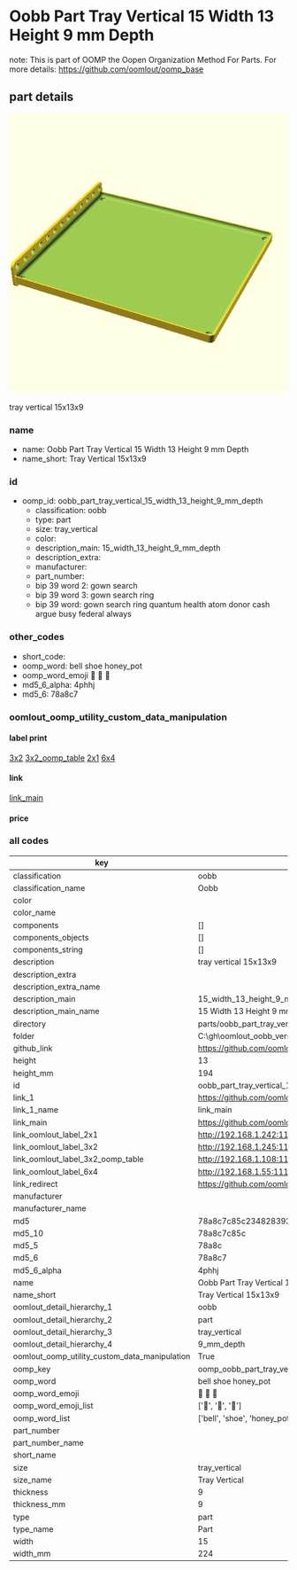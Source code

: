 # Oobb Part Tray Vertical 15 Width 13 Height 9 mm Depth  

note: This is part of OOMP the Oopen Organization Method For Parts. For more details: https://github.com/oomlout/oomp_base

##  part details
  

[![](3dpr.png)](3dpr.png)

tray vertical 15x13x9



### name
* name: Oobb Part Tray Vertical 15 Width 13 Height 9 mm Depth
* name_short: Tray Vertical 15x13x9 
### id
* oomp_id: oobb_part_tray_vertical_15_width_13_height_9_mm_depth
  * classification: oobb
  * type: part
  * size: tray_vertical
  * color: 
  * description_main: 15_width_13_height_9_mm_depth
  * description_extra: 
  * manufacturer: 
  * part_number: 
  * bip 39 word 2: gown search
  * bip 39 word 3: gown search ring
  * bip 39 word: gown search ring quantum health atom donor cash argue busy federal always

### other_codes
* short_code: 
* oomp_word: bell shoe honey_pot
* oomp_word_emoji :bell: :shoe: :honey_pot:
* md5_6_alpha: 4phhj
* md5_6: 78a8c7






### oomlout_oomp_utility_custom_data_manipulation
#### label print
[3x2](http://192.168.1.245:1112/?label=oomp%204phhj)
[3x2_oomp_table](http://192.168.1.108:1112/?label=oomp%204phhj)
[2x1](http://192.168.1.242:1112/?label=oomp%204phhj)
[6x4](http://192.168.1.55:1112/?label=oomp%204phhj)    

#### link

[link_main](https://github.com/oomlout/oomlout_oobb_version_4_generated_parts/tree/main/navigation_oomp/oobb/part/tray_vertical/15_width_13_height_9_mm_depth/part)                              

#### price







### all codes 
| key | value |  
| --- | --- |  
| classification | oobb |  
| classification_name | Oobb |  
| color |  |  
| color_name |  |  
| components | [] |  
| components_objects | [] |  
| components_string | [] |  
| description | tray vertical 15x13x9 |  
| description_extra |  |  
| description_extra_name |  |  
| description_main | 15_width_13_height_9_mm_depth |  
| description_main_name | 15 Width 13 Height 9 mm Depth |  
| directory | parts/oobb_part_tray_vertical_15_width_13_height_9_mm_depth |  
| folder | C:\gh\oomlout_oobb_version_4_generated_parts\parts\oobb_part_tray_vertical_15_width_13_height_9_mm_depth |  
| github_link | https://github.com/oomlout/oomlout_oomp_part_src/tree/main/parts/oobb_part_tray_vertical_15_width_13_height_9_mm_depth |  
| height | 13 |  
| height_mm | 194 |  
| id | oobb_part_tray_vertical_15_width_13_height_9_mm_depth |  
| link_1 | https://github.com/oomlout/oomlout_oobb_version_4_generated_parts/tree/main/navigation_oomp/oobb/part/tray_vertical/15_width_13_height_9_mm_depth/part |  
| link_1_name | link_main |  
| link_main | https://github.com/oomlout/oomlout_oobb_version_4_generated_parts/tree/main/navigation_oomp/oobb/part/tray_vertical/15_width_13_height_9_mm_depth/part |  
| link_oomlout_label_2x1 | http://192.168.1.242:1112/?label=oomp%204phhj |  
| link_oomlout_label_3x2 | http://192.168.1.245:1112/?label=oomp%204phhj |  
| link_oomlout_label_3x2_oomp_table | http://192.168.1.108:1112/?label=oomp%204phhj |  
| link_oomlout_label_6x4 | http://192.168.1.55:1112/?label=oomp%204phhj |  
| link_redirect | https://github.com/oomlout/oomlout_oobb_version_4_generated_parts/tree/main/parts/oobb_tray_vertical_15_13_09 |  
| manufacturer |  |  
| manufacturer_name |  |  
| md5 | 78a8c7c85c23482839351af574308329 |  
| md5_10 | 78a8c7c85c |  
| md5_5 | 78a8c |  
| md5_6 | 78a8c7 |  
| md5_6_alpha | 4phhj |  
| name | Oobb Part Tray Vertical 15 Width 13 Height 9 mm Depth |  
| name_short | Tray Vertical 15x13x9  |  
| oomlout_detail_hierarchy_1 | oobb |  
| oomlout_detail_hierarchy_2 | part |  
| oomlout_detail_hierarchy_3 | tray_vertical |  
| oomlout_detail_hierarchy_4 | 9_mm_depth |  
| oomlout_oomp_utility_custom_data_manipulation | True |  
| oomp_key | oomp_oobb_part_tray_vertical_15_width_13_height_9_mm_depth |  
| oomp_word | bell shoe honey_pot |  
| oomp_word_emoji | :bell: :shoe: :honey_pot: |  
| oomp_word_emoji_list | [':bell:', ':shoe:', ':honey_pot:'] |  
| oomp_word_list | ['bell', 'shoe', 'honey_pot'] |  
| part_number |  |  
| part_number_name |  |  
| short_name |  |  
| size | tray_vertical |  
| size_name | Tray Vertical |  
| thickness | 9 |  
| thickness_mm | 9 |  
| type | part |  
| type_name | Part |  
| width | 15 |  
| width_mm | 224 |  
